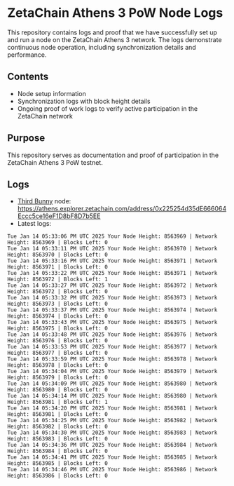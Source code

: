 # ZetaChain Athens 3 PoW Node Logs
This repository contains logs and proof that we have successfully set up and run a node on the ZetaChain Athens 3 network. The logs demonstrate continuous node operation, including synchronization details and performance.

## Contents
- Node setup information
- Synchronization logs with block height details
- Ongoing proof of work logs to verify active participation in the ZetaChain network

## Purpose
This repository serves as documentation and proof of participation in the ZetaChain Athens 3 PoW testnet.

## Logs

- [Third Bunny](https://thirdbunny.xyz/) node: https://athens.explorer.zetachain.com/address/0x225254d35dE666064Eccc5ce16eF1D8bF8D7b5EE
- Latest logs:
```
Tue Jan 14 05:33:06 PM UTC 2025 Your Node Height: 8563969 | Network Height: 8563969 | Blocks Left: 0
Tue Jan 14 05:33:11 PM UTC 2025 Your Node Height: 8563970 | Network Height: 8563970 | Blocks Left: 0
Tue Jan 14 05:33:16 PM UTC 2025 Your Node Height: 8563971 | Network Height: 8563971 | Blocks Left: 0
Tue Jan 14 05:33:22 PM UTC 2025 Your Node Height: 8563971 | Network Height: 8563972 | Blocks Left: 1
Tue Jan 14 05:33:27 PM UTC 2025 Your Node Height: 8563972 | Network Height: 8563972 | Blocks Left: 0
Tue Jan 14 05:33:32 PM UTC 2025 Your Node Height: 8563973 | Network Height: 8563973 | Blocks Left: 0
Tue Jan 14 05:33:37 PM UTC 2025 Your Node Height: 8563974 | Network Height: 8563974 | Blocks Left: 0
Tue Jan 14 05:33:43 PM UTC 2025 Your Node Height: 8563975 | Network Height: 8563975 | Blocks Left: 0
Tue Jan 14 05:33:48 PM UTC 2025 Your Node Height: 8563976 | Network Height: 8563976 | Blocks Left: 0
Tue Jan 14 05:33:53 PM UTC 2025 Your Node Height: 8563977 | Network Height: 8563977 | Blocks Left: 0
Tue Jan 14 05:33:59 PM UTC 2025 Your Node Height: 8563978 | Network Height: 8563978 | Blocks Left: 0
Tue Jan 14 05:34:04 PM UTC 2025 Your Node Height: 8563979 | Network Height: 8563979 | Blocks Left: 0
Tue Jan 14 05:34:09 PM UTC 2025 Your Node Height: 8563980 | Network Height: 8563980 | Blocks Left: 0
Tue Jan 14 05:34:14 PM UTC 2025 Your Node Height: 8563980 | Network Height: 8563981 | Blocks Left: 1
Tue Jan 14 05:34:20 PM UTC 2025 Your Node Height: 8563981 | Network Height: 8563981 | Blocks Left: 0
Tue Jan 14 05:34:25 PM UTC 2025 Your Node Height: 8563982 | Network Height: 8563982 | Blocks Left: 0
Tue Jan 14 05:34:30 PM UTC 2025 Your Node Height: 8563983 | Network Height: 8563983 | Blocks Left: 0
Tue Jan 14 05:34:36 PM UTC 2025 Your Node Height: 8563984 | Network Height: 8563984 | Blocks Left: 0
Tue Jan 14 05:34:41 PM UTC 2025 Your Node Height: 8563985 | Network Height: 8563985 | Blocks Left: 0
Tue Jan 14 05:34:46 PM UTC 2025 Your Node Height: 8563986 | Network Height: 8563986 | Blocks Left: 0
```
